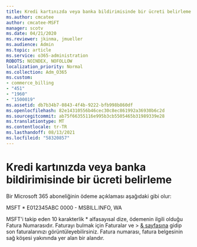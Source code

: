 ```yaml
---
title: Kredi kartınızda veya banka bildirimisinde bir ücreti belirleme
ms.author: cmcatee
author: cmcatee-MSFT
manager: scotv
ms.date: 04/21/2020
ms.reviewer: jkinma, jmueller
ms.audience: Admin
ms.topic: article
ms.service: o365-administration
ROBOTS: NOINDEX, NOFOLLOW
localization_priority: Normal
ms.collection: Adm_O365
ms.custom:
- commerce_billing
- "451"
- "1960"
- "1500019"
ms.assetid: db7b34b7-0843-4f4b-9222-bfb998b860df
ms.openlocfilehash: 82e14310556b46cec30c8ec861992a36930b6c2d
ms.sourcegitcommit: ab75f66355116e995b3cb5505465b31989339e28
ms.translationtype: MT
ms.contentlocale: tr-TR
ms.lasthandoff: 08/13/2021
ms.locfileid: "58320857"
---
```

# <a name="how-to-identify-a-charge-on-your-credit-card-or-bank-statement"></a>Kredi kartınızda veya banka bildirimisinde bir ücreti belirleme

Bir Microsoft 365 aboneliğinin ödeme açıklaması aşağıdaki gibi olur:
  
MSFT \* E012345ABC 0000 - MSBILL.INFO, WA
  
MSFT'i takip eden 10 karakterlik \* alfasayısal dize, ödemenin ilgili olduğu Fatura Numarasıdır. Faturayı bulmak için Faturalar ve  \> [& sayfasına](https://go.microsoft.com/fwlink/p/?linkid=848039) gidip son faturalarınızı görüntüleyebilirsiniz. Fatura numarası, fatura belgesinin sağ köşesi yakınında yer alan bir alandır.
